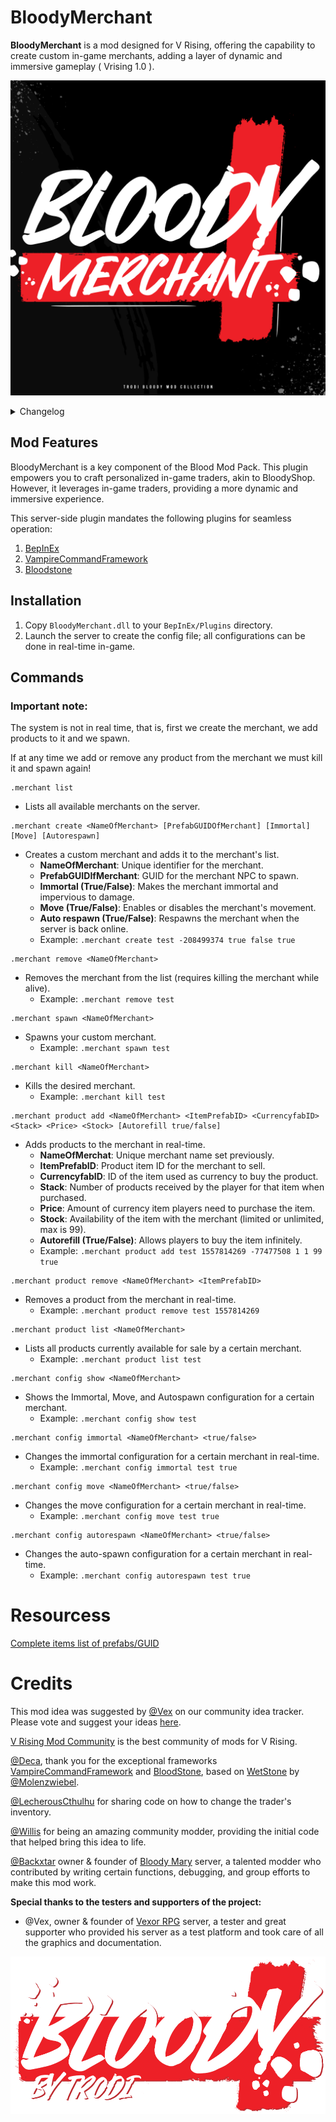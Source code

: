 # BloodyMerchant

**BloodyMerchant** is a mod designed for V Rising, offering the capability to create custom in-game merchants, adding a layer of dynamic and immersive gameplay ( Vrising 1.0 ).

![BloodyMerchant](https://github.com/oscarpedrero/BloodyMerchant/blob/master/Images/BloodyMerchant.png?raw=true)

<details>
<summary>Changelog</summary>

`1.0.3`
- Refactored the Patch system
- Added Bloody.Core.
- Improved performance.

`1.0.0`
- Fix with Autorespawn
- Updated to a VRising 1.0 
- Added the functionality to show the icon on the merchant map

`0.2.0`
- Fix Autorefill
- Fixed a problem with products that did not work correctly

`0.1.0`
- Fix Autorefill by [@Backxtar](https://github.com/Backxtar)

`0.0.1`
- Initial public release of the mod
</details>

## Mod Features
BloodyMerchant is a key component of the Blood Mod Pack. This plugin empowers you to craft personalized in-game traders, akin to BloodyShop. However, it leverages in-game traders, providing a more dynamic and immersive experience.

This server-side plugin mandates the following plugins for seamless operation:

1. [BepInEx](https://github.com/BepInEx/BepInEx)
2. [VampireCommandFramework](https://github.com/decaprime/VampireCommandFramework)
3. [Bloodstone](https://github.com/decaprime/Bloodstone)

## Installation
1. Copy `BloodyMerchant.dll` to your `BepInEx/Plugins` directory.
2. Launch the server to create the config file; all configurations can be done in real-time in-game.

## Commands

### Important note:
The system is not in real time, that is, first we create the merchant, we add products to it and we spawn.

If at any time we add or remove any product from the merchant we must kill it and spawn again!

```ansi
.merchant list
```
- Lists all available merchants on the server.
```ansi
.merchant create <NameOfMerchant> [PrefabGUIDOfMerchant] [Immortal] [Move] [Autorespawn]
```
- Creates a custom merchant and adds it to the merchant's list.
  - **NameOfMerchant**: Unique identifier for the merchant.
  - **PrefabGUIDIfMerchant**: GUID for the merchant NPC to spawn.
  - **Immortal (True/False)**: Makes the merchant immortal and impervious to damage.
  - **Move (True/False)**: Enables or disables the merchant's movement.
  - **Auto respawn (True/False)**: Respawns the merchant when the server is back online.
  - Example: `.merchant create test -208499374 true false true`
```ansi
.merchant remove <NameOfMerchant>
```
- Removes the merchant from the list (requires killing the merchant while alive).
  - Example: `.merchant remove test`
```ansi
.merchant spawn <NameOfMerchant>
```
- Spawns your custom merchant.
  - Example: `.merchant spawn test`
```ansi
.merchant kill <NameOfMerchant>
```
- Kills the desired merchant.
  - Example: `.merchant kill test`
```ansi
.merchant product add <NameOfMerchant> <ItemPrefabID> <CurrencyfabID> <Stack> <Price> <Stock> [Autorefill true/false]
```
- Adds products to the merchant in real-time.
  - **NameOfMerchat**: Unique merchant name set previously.
  - **ItemPrefabID**: Product item ID for the merchant to sell.
  - **CurrencyfabID**: ID of the item used as currency to buy the product.
  - **Stack**: Number of products received by the player for that item when purchased.
  - **Price**: Amount of currency item players need to purchase the item.
  - **Stock**: Availability of the item with the merchant (limited or unlimited, max is 99).
  - **Autorefill (True/False)**: Allows players to buy the item infinitely.
  - Example: `.merchant product add test 1557814269 -77477508 1 1 99 true`
```ansi
.merchant product remove <NameOfMerchant> <ItemPrefabID>
```
- Removes a product from the merchant in real-time.
  - Example: `.merchant product remove test 1557814269`
```ansi
.merchant product list <NameOfMerchant>
```
- Lists all products currently available for sale by a certain merchant.
  - Example:  `.merchant product list test`
```ansi
.merchant config show <NameOfMerchant>
```
- Shows the Immortal, Move, and Autospawn configuration for a certain merchant.
  - Example: `.merchant config show test`
```ansi
.merchant config immortal <NameOfMerchant> <true/false>
```
- Changes the immortal configuration for a certain merchant in real-time.
  - Example: `.merchant config immortal test true`
```ansi
.merchant config move <NameOfMerchant> <true/false>
```
- Changes the move configuration for a certain merchant in real-time.
  - Example: `.merchant config move test true`
```ansi
.merchant config autorespawn <NameOfMerchant> <true/false>
```
- Changes the auto-spawn configuration for a certain merchant in real-time.
  - Example: `.merchant config autorespawn test true`

# Resourcess

[Complete items list of prefabs/GUID](https://discord.com/channels/978094827830915092/1117273637024714862/1117273642817044571)

# Credits

This mod idea was suggested by [@Vex](https://ideas.vrisingmods.com/posts/96/enhanced-traders) on our community idea tracker. Please vote and suggest your ideas [here](https://ideas.vrisingmods.com/).

[V Rising Mod Community](https://discord.gg/vrisingmods) is the best community of mods for V Rising.

[@Deca](https://github.com/decaprime), thank you for the exceptional frameworks [VampireCommandFramework](https://github.com/decaprime/VampireCommandFramework) and [BloodStone](https://github.com/decaprime/Bloodstone), based on [WetStone](https://github.com/molenzwiebel/Wetstone) by [@Molenzwiebel](https://github.com/molenzwiebel).

[@LecherousCthulhu](https://github.com/HasturDev) for sharing code on how to change the trader's inventory.

[@Willis](https://github.com/emelonakos) for being an amazing community modder, providing the initial code that helped bring this idea to life.

[@Backxtar](https://github.com/Backxtar) owner & founder of [Bloody Mary](https://discord.gg/sE2hqbxUU4) server, a talented modder who contributed by writing certain functions, debugging, and group efforts to make this mod work.

**Special thanks to the testers and supporters of the project:**

- @Vex, owner & founder of [Vexor RPG](https://discord.gg/JpVsKVvKNR) server, a tester and great supporter who provided his server as a test platform and took care of all the graphics and documentation.

![Bloody](https://github.com/oscarpedrero/BloodyMerchant/blob/master/Images/Bloody.png?raw=true)
